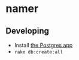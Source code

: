 # namer

## Developing

  * Install [the Postgres app](http://postgresapp.com)
  * `rake db:create:all`


##
